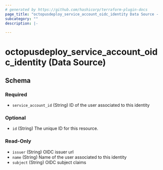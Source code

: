 ```yaml
---
# generated by https://github.com/hashicorp/terraform-plugin-docs
page_title: "octopusdeploy_service_account_oidc_identity Data Source - terraform-provider-octopusdeploy"
subcategory: ""
description: |-
  
---
```


# octopusdeploy_service_account_oidc_identity (Data Source)





<!-- schema generated by tfplugindocs -->
## Schema

### Required

- `service_account_id` (String) ID of the user associated to this identity

### Optional

- `id` (String) The unique ID for this resource.

### Read-Only

- `issuer` (String) OIDC issuer url
- `name` (String) Name of the user associated to this identity
- `subject` (String) OIDC subject claims


